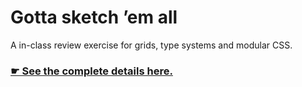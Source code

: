 # Gotta sketch ’em all

A in-class review exercise for grids, type systems and modular CSS.

### [☛ See the complete details here.](http://learn-the-web.algonquindesign.ca/courses/web-dev-3/gotta-sketch-em-all/)
